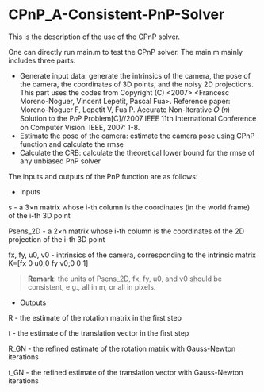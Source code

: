 # CPnP_A-Consistent-PnP-Solver
This is the description of the use of the CPnP solver. 

One can directly run main.m to test the CPnP solver. The main.m mainly includes three parts:
* Generate input data: generate the intrinsics of the camera, the pose of the camera, the coordinates of 3D points, and the noisy 2D projections. This part uses the codes from Copyright (C) <2007>  <Francesc Moreno-Noguer, Vincent Lepetit, Pascal Fua>. Reference paper: Moreno-Noguer F, Lepetit V, Fua P. Accurate Non-Iterative 𝑂 (𝑛) Solution to the P𝑛P Problem[C]//2007 IEEE 11th International Conference on Computer Vision. IEEE, 2007: 1-8.
* Estimate the pose of the camera: estimate the camera pose using CPnP function and calculate the rmse
* Calculate the CRB: calculate the theoretical lower bound for the rmse of any unbiased PnP solver

The inputs and outputs of the PnP function are as follows:
* Inputs

s - a 3×n matrix whose i-th column is the coordinates (in the world frame) of the i-th 3D point

Psens_2D - a 2×n matrix whose i-th column is the coordinates of the 2D projection of the i-th 3D point
        
fx, fy, u0, v0 - intrinsics of the camera, corresponding to the intrinsic matrix K=[fx 0 u0;0 fy v0;0 0 1]

> **Remark**: the units of Psens_2D, fx, fy, u0, and v0 should be consistent, e.g., all in m, or all in pixels.

* Outputs

R - the estimate of the rotation matrix in the first step
         
t - the estimate of the translation vector in the first step

R_GN - the refined estimate of the rotation matrix with Gauss-Newton iterations

t_GN - the refined estimate of the translation vector with Gauss-Newton iterations
